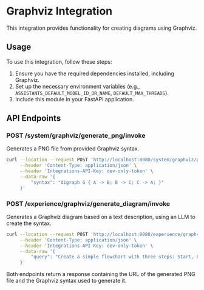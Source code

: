 # Graphviz Integration

This integration provides functionality for creating diagrams using Graphviz.

## Usage

To use this integration, follow these steps:

1. Ensure you have the required dependencies installed, including Graphviz.
2. Set up the necessary environment variables (e.g., `ASSISTANTS_DEFAULT_MODEL_ID_OR_NAME`, `DEFAULT_MAX_THREADS`).
3. Include this module in your FastAPI application.

## API Endpoints

### POST /system/graphviz/generate_png/invoke

Generates a PNG file from provided Graphviz syntax.

```bash
curl --location --request POST 'http://localhost:8080/system/graphviz/generate_png/invoke' \
     --header 'Content-Type: application/json' \
     --header 'Integrations-API-Key: dev-only-token' \
     --data-raw '{
         "syntax": "digraph G { A -> B; B -> C; C -> A; }"
     }'
```

### POST /experience/graphviz/generate_diagram/invoke

Generates a Graphviz diagram based on a text description, using an LLM to create the syntax.

```bash
curl --location --request POST 'http://localhost:8080/experience/graphviz/generate_diagram/invoke' \
     --header 'Content-Type: application/json' \
     --header 'Integrations-API-Key: dev-only-token' \
     --data-raw '{
         "query": "Create a simple flowchart with three steps: Start, Process, and End"
     }'
```

Both endpoints return a response containing the URL of the generated PNG file and the Graphviz syntax used to generate it.
